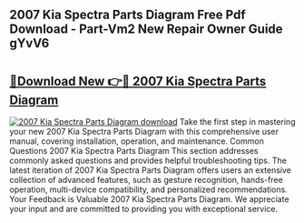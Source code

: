 ## 2007 Kia Spectra Parts Diagram Free Pdf Download - Part-Vm2 New Repair Owner Guide gYvV6

# <h2><a href="http://dfovvv.blite.top/?on=2007+Kia+Spectra+Parts+Diagram">🔗Download New 👉🔴 2007 Kia Spectra Parts Diagram</a></h2>

[![2007 Kia Spectra Parts Diagram download](https://i.imgur.com/lujVjoI.png)](http://dfovvv.blite.top/?on=2007+Kia+Spectra+Parts+Diagram)
Take the first step in mastering your new 2007 Kia Spectra Parts Diagram with this comprehensive user manual, covering installation, operation, and maintenance. Common Questions 2007 Kia Spectra Parts Diagram This section addresses commonly asked questions and provides helpful troubleshooting tips. The latest iteration of 2007 Kia Spectra Parts Diagram offers users an extensive collection of advanced features, such as gesture recognition, hands-free operation, multi-device compatibility, and personalized recommendations. Your Feedback is Valuable 2007 Kia Spectra Parts Diagram. We appreciate your input and are committed to providing you with exceptional service.
